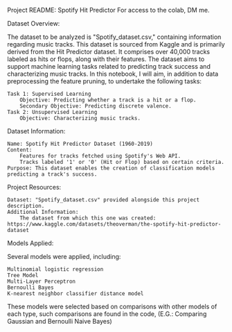Project README: Spotify Hit Predictor
For access to the colab, DM me.

Dataset Overview:

The dataset to be analyzed is "Spotify_dataset.csv," containing information regarding music tracks. This dataset is sourced from Kaggle and is primarily derived from the Hit Predictor dataset. It comprises over 40,000 tracks labeled as hits or flops, along with their features. The dataset aims to support machine learning tasks related to predicting track success and characterizing music tracks.
In this notebook, I will aim, in addition to data preprocessing the feature pruning, to undertake the following tasks:

    Task 1: Supervised Learning
        Objective: Predicting whether a track is a hit or a flop.
        Secondary Objective: Predicting discrete valence.
    Task 2: Unsupervised Learning
        Objective: Characterizing music tracks.

Dataset Information:

    Name: Spotify Hit Predictor Dataset (1960-2019)
    Content:
        Features for tracks fetched using Spotify's Web API.
        Tracks labeled '1' or '0' (Hit or Flop) based on certain criteria.
    Purpose: This dataset enables the creation of classification models predicting a track's success.

Project Resources:

    Dataset: "Spotify_dataset.csv" provided alongside this project description.
    Additional Information:
        The dataset from which this one was created: https://www.kaggle.com/datasets/theoverman/the-spotify-hit-predictor-dataset

Models Applied:

Several models were applied, including:

    Multinomial logistic regression
    Tree Model
    Multi-Layer Perceptron
    Bernoulli Bayes
    K-nearest neighbor classifier distance model

These models were selected based on comparisons with other models of each type, such comparisons are found in the code, (E.G.: Comparing Gaussian and Bernoulli Naive Bayes)
